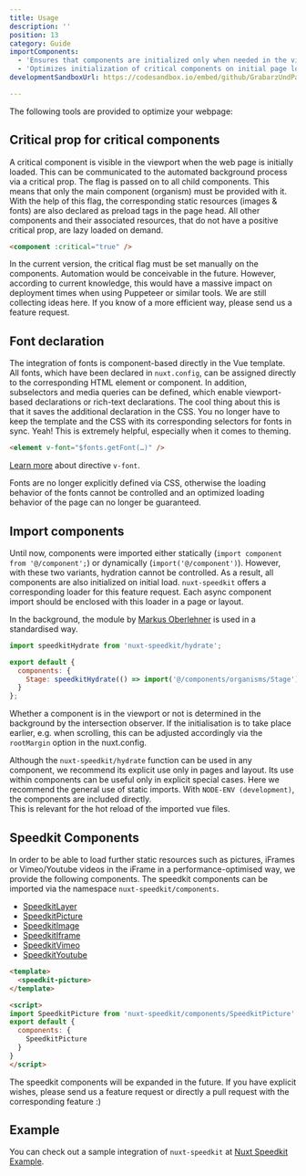 ```yaml
---
title: Usage
description: ''
position: 13
category: Guide
importComponents:
  - 'Ensures that components are initialized only when needed in the visible viewport.'
  - 'Optimizes initialization of critical components on initial page load (critical components are initially in the visible viewport).'
developmentSandboxUrl: https://codesandbox.io/embed/github/GrabarzUndPartner/nuxt-speedkit-example/tree/main/?hidenavigation=1&theme=dark

---
```


The following tools are provided to optimize your webpage:

## Critical prop for critical components

A critical component is visible in the viewport when the web page is initially loaded. This can be communicated to the automated background process via a critical prop. The flag is passed on to all child components. This means that only the main component (organism) must be provided with it. With the help of this flag, the corresponding static resources (images & fonts) are also declared as preload tags in the page head. All other components and their associated resources, that do not have a positive critical prop, are lazy loaded on demand.

````html
<component :critical="true" />
````

<alert type="info">
In the current version, the critical flag must be set manually on the components. Automation would be conceivable in the future. However, according to current knowledge, this would have a massive impact on deployment times when using Puppeteer or similar tools. We are still collecting ideas here. If you know of a more efficient way, please send us a feature request.
</alert>

## Font declaration

The integration of fonts is component-based directly in the Vue template. All fonts, which have been declared in `nuxt.config`, can be assigned directly to the corresponding HTML element or component. In addition, subselectors and media queries can be defined, which enable viewport-based declarations or rich-text declarations. 
The cool thing about this is that it saves the additional declaration in the CSS. You no longer have to keep the template and the CSS with its corresponding selectors for fonts in sync. Yeah! This is extremely helpful, especially when it comes to theming.

````html
<element v-font="$fonts.getFont(…)" />
````

[Learn more](/directives/v-font) about directive `v-font`.

<alert type="warning">
Fonts are no longer explicitly defined via CSS, otherwise the loading behavior of the fonts cannot be controlled and an optimized loading behavior of the page can no longer be guaranteed.
</alert>

## Import components

Until now, components were imported either statically (`import component from '@/component';`) or dynamically (`import('@/component')`). However, with these two variants, hydration cannot be controlled. As a result, all components are also initialized on initial load. `nuxt-speedkit` offers a corresponding loader for this feature request. Each async component import should be enclosed with this loader in a page or layout.

<list type="success" :items="importComponents"></list>

In the background, the module by [Markus Oberlehner](https://github.com/maoberlehner/vue-lazy-hydration) is used in a standardised way.

````js
import speedkitHydrate from 'nuxt-speedkit/hydrate';

export default {
  components: {
    Stage: speedkitHydrate(() => import('@/components/organisms/Stage')),
  }
};
````

Whether a component is in the viewport or not is determined in the background by the intersection observer. If the initialisation is to take place earlier, e.g. when scrolling, this can be adjusted accordingly via the `rootMargin` option in the <nuxt-link to="/options#lazyoffset">nuxt.config</nuxt-link>.

<alert type="warning">
Although the <code>nuxt-speedkit/hydrate</code> function can be used in any component, we recommend its explicit use only in pages and layout. Its use within components can be useful only in explicit special cases.  Here we recommend the general use of static imports.
</alert>

<alert type="info">
With <code>NODE-ENV (development)</code>, the components are included directly. <br>This is relevant for the hot reload of the imported vue files.
</alert>

## Speedkit Components

In order to be able to load further static resources such as pictures, iFrames or Vimeo/Youtube videos in the iFrame in a performance-optimised way, we provide the following components. The speedkit components can be imported via the namespace `nuxt-speedkit/components`.

- [SpeedkitLayer](/components/speedkit-layer)
- [SpeedkitPicture](/components/speedkit-picture)
- [SpeedkitImage](/components/speedkit-image)
- [SpeedkitIframe](/components/speedkit-iframe)
- [SpeedkitVimeo](/components/speedkit-vimeo)
- [SpeedkitYoutube](/components/speedkit-youtube)

````html
<template>
  <speedkit-picture>
</template>

<script>
import SpeedkitPicture from 'nuxt-speedkit/components/SpeedkitPicture'
export default {
  components: {
    SpeedkitPicture
  }
}
</script>
````

<alert type="info">
The speedkit components will be expanded in the future. If you have explicit wishes, please send us a feature request or directly a pull request with the corresponding feature :)
</alert>

## Example

You can check out a sample integration of `nuxt-speedkit` at [Nuxt Speedkit Example](https://github.com/GrabarzUndPartner/nuxt-speedkit-example).

<code-sandbox :src="developmentSandboxUrl"></code-sandbox>
